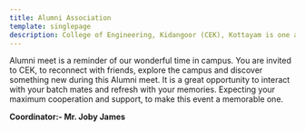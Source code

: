 ```yaml
---
title: Alumni Association
template: singlepage
description: College of Engineering, Kidangoor (CEK), Kottayam is one among the premier institutions in the state. The college is governed by the Co-operative Academy of Professional Education established by the Government of Kerala. The admissions are based on the rank obtained by the students in the State Entrance examinations and functioning of the college is according to the rules and regulations formulated by the Government of Kerala.
---
```


Alumni meet is a reminder of our wonderful time in campus. You are invited to CEK, to reconnect with friends, explore the campus and discover something new during this Alumni meet. It is a great opportunity to interact with your batch mates and refresh with your memories. Expecting your maximum cooperation and support, to make this event a memorable one.

**Coordinator:- Mr. Joby James**
